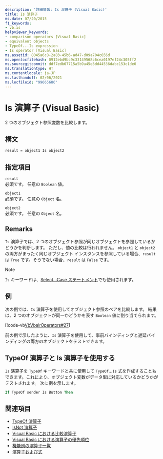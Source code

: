 ```yaml
---
description: '詳細情報: Is 演算子 (Visual Basic)'
title: Is 演算子
ms.date: 07/20/2015
f1_keywords:
- vb.is
helpviewer_keywords:
- comparison operators [Visual Basic]
- equivalent objects
- TypeOf...Is expression
- Is operator [Visual Basic]
ms.assetid: 8045a6c8-2a83-45b6-ad47-d09a704c656d
ms.openlocfilehash: 0912ebd9bc9c33149568c6cea0197ef24c305ff2
ms.sourcegitcommit: ddf7edb67715a5b9a45e3dd44536dabc153c1de0
ms.translationtype: HT
ms.contentlocale: ja-JP
ms.lasthandoff: 02/06/2021
ms.locfileid: "99665686"
---
```

# <a name="is-operator-visual-basic"></a>Is 演算子 (Visual Basic)

2 つのオブジェクト参照変数を比較します。

## <a name="syntax"></a>構文

```vb
result = object1 Is object2
```

## <a name="parts"></a>指定項目

 `result`  
 必須です。 任意の `Boolean` 値。  
  
 `object1`  
 必須です。 任意の `Object` 名。  
  
 `object2`  
 必須です。 任意の `Object` 名。  
  
## <a name="remarks"></a>Remarks

`Is` 演算子では、2 つのオブジェクト参照が同じオブジェクトを参照しているかどうかを判断します。 ただし、値の比較は行われません。 `object1` と `object2` の両方がまったく同じオブジェクト インスタンスを参照している場合、`result` は `True` です。そうでない場合、`result` は `False` です。

> [!NOTE]
> `Is` キーワードは、[Select...Case ステートメント](../statements/select-case-statement.md)でも使用されます。
  
## <a name="example"></a>例

次の例では、`Is` 演算子を使用してオブジェクト参照のペアを比較します。 結果は、2 つのオブジェクトが同一かどうかを表す `Boolean` 値に割り当てられます。

[!code-vb[VbVbalrOperators#27](~/samples/snippets/visualbasic/VS_Snippets_VBCSharp/VbVbalrOperators/VB/Class1.vb#27)]

前の例で示したように、`Is` 演算子を使用して、事前バインディングと遅延バインディングの両方のオブジェクトをテストできます。

## <a name="use-typeof-operator-with-is-operator"></a>TypeOf 演算子と Is 演算子を使用する

`Is` 演算子を `TypeOf` キーワードと共に使用して `TypeOf`...`Is` 式を作成することもできます。これにより、オブジェクト変数がデータ型に対応しているかどうかがテストされます。 次に例を示します。

```vb
If TypeOf sender Is Button Then
```

## <a name="see-also"></a>関連項目

- [TypeOf 演算子](typeof-operator.md)
- [IsNot 演算子](isnot-operator.md)
- [Visual Basic における比較演算子](../../programming-guide/language-features/operators-and-expressions/comparison-operators.md)
- [Visual Basic における演算子の優先順位](operator-precedence.md)
- [機能別の演算子一覧](operators-listed-by-functionality.md)
- [演算子および式](../../programming-guide/language-features/operators-and-expressions/index.md)
